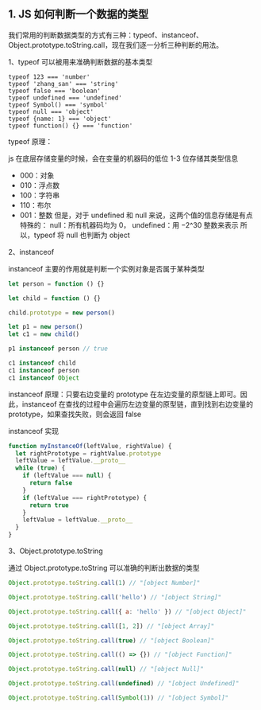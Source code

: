 ## 1. JS 如何判断一个数据的类型

我们常用的判断数据类型的方式有三种：typeof、instanceof、Object.prototype.toString.call，现在我们逐一分析三种判断的用法。

1、typeof 可以被用来准确判断数据的基本类型

```JS
typeof 123 === 'number'
typeof 'zhang_san' === 'string'
typeof false === 'boolean'
typeof undefined === 'undefined'
typeof Symbol() === 'symbol'
typeof null === 'object'
typeof {name: 1} === 'object'
typeof function() {} === 'function'
```

typeof 原理：

js 在底层存储变量的时候，会在变量的机器码的低位 1-3 位存储其类型信息

- 000：对象
- 010：浮点数
- 100：字符串
- 110：布尔
- 001：整数
  但是，对于 undefined 和 null 来说，这两个值的信息存储是有点特殊的：
  null：所有机器码均为 0， undefined：用 −2^30 整数来表示
  所以，typeof 将 null 也判断为 object

2、instanceof

instanceof 主要的作用就是判断一个实例对象是否属于某种类型

```js
let person = function () {}

let child = function () {}

child.prototype = new person()

let p1 = new person()
let c1 = new child()

p1 instanceof person // true

c1 instanceof child
c1 instanceof person
c1 instanceof Object
```

instanceof 原理：只要右边变量的 prototype 在左边变量的原型链上即可。因此，instanceof 在查找的过程中会遍历左边变量的原型链，直到找到右边变量的 prototype，如果查找失败，则会返回 false

instanceof 实现

```js
function myInstanceOf(leftValue, rightValue) {
  let rightPrototype = rightValue.prototype
  leftValue = leftValue.__proto__
  while (true) {
    if (leftValue === null) {
      return false
    }
    if (leftValue === rightPrototype) {
      return true
    }
    leftValue = leftValue.__proto__
  }
}
```

3、Object.prototype.toString

通过 Object.prototype.toString 可以准确的判断出数据的类型

```js
Object.prototype.toString.call(1) // "[object Number]"

Object.prototype.toString.call('hello') // "[object String]"

Object.prototype.toString.call({ a: 'hello' }) // "[object Object]"

Object.prototype.toString.call([1, 2]) // "[object Array]"

Object.prototype.toString.call(true) // "[object Boolean]"

Object.prototype.toString.call(() => {}) // "[object Function]"

Object.prototype.toString.call(null) // "[object Null]"

Object.prototype.toString.call(undefined) // "[object Undefined]"

Object.prototype.toString.call(Symbol(1)) // "[object Symbol]"
```
